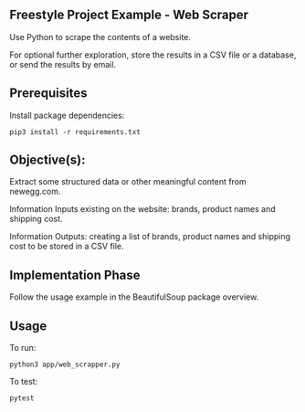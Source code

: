 ## Freestyle Project Example - Web Scraper

Use Python to scrape the contents of a website.

For optional further exploration, store the results in a CSV file or a database, or send the results by email.

## Prerequisites

Install package dependencies:

```shell
pip3 install -r requirements.txt
```

## Objective(s):

Extract some structured data or other meaningful content from newegg.com.

Information Inputs existing on the website: brands, product names and shipping cost.

Information Outputs: creating a list of brands, product names and shipping cost to
be stored in a CSV file.

## Implementation Phase

Follow the usage example in the BeautifulSoup package overview.

## Usage

To run:

```shell
python3 app/web_scrapper.py
```

To test:

```shell
pytest
```
